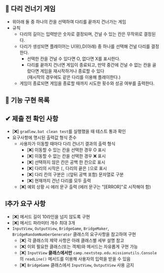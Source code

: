 ## 🚩 다리 건너기 게임
- 위아래 둘 중 하나의 칸을 선택하여 다리를 끝까지 건너가는 게임
- 규칙
  - 다리의 길이는 입력받은 숫자로 결정되며, 건널 수 있는 칸은 무작위로 결정된다.
  - 다리가 생성되면 플레이어는 U(위),D(아래) 중 하나를 선택해 건널 다리를 결정한다.
    - 선택한 칸을 건널 수 있다면 O, 없다면 X를 표시한다.
    - 다리를 끝까지 건너면 게임이 종료되고, 만약 중간에 건널 수 없는 칸을 골랐다면 게임을 재시작하거나 종료할 수 있다
      <br>(재시작의 경우에도 같은 다리를 이용해 플레이한다.)
  - 게임이 종료되면 게임을 종료할 때까지 시도한 횟수와 성공 여부를 출력한다.


## 📃 기능 구현 목록


## ✔ 제출 전 확인 사항
- [❌] ```gradlew.bat clean test```를 실행했을 때 테스트 통과 확인
- 요구사항에 명시된 출력값 형식 준수
  - 사용자가 이동할 때마다 다리 건너기 결과의 출력 형식
    - [❌] 이동할 수 있는 칸을 선택한 경우 O 표시
    - [❌] 이동할 수 없는 칸을 선택한 경우 ❌ 표시
    - [❌] 선택하지 않은 칸은 공백 한 칸으로 표시
    - [❌] 다리의 시작은 `[`, 다리의 끝은 `]`으로 표시
    - [❌] 다리 칸의 구분은 ` | `(앞뒤 공백 포함) 문자열로 구분
    - [❌] 현재까지 건넌 다리를 모두 출력
  - [❌] 예외 상황 시 에러 문구 출력 (에러 문구는 "[ERROR]"로 시작해야 함)

## ❕추가 요구 사항
- [❌] 메서드 길이 10라인을 넘지 않도록 구현
- [❌] 메서드 파라미터 개수 최대 3개
- `InputView`, `OutputView`, `BridgeGame`, `BridgeMaker`, `BridgeRandomNumberGenerator` 클래스의 요구사항을 참고하여 구현
  - [❌] 각 클래스의 제약 사항은 아래 클래스별 세부 설명 참고
  - [❌] 이외 필요한 클래스(또는 객체)와 메서드는 자유롭게 구현 가능
  - [❌] `InputView` **클래스에서만** `camp.nextstep.edu.missionutils.Console` 의 `readLine()` 메서드를 이용해 사용자의 입력을 받을 수 있음
  - [❌] `BridgeGame` 클래스에서 `InputView`, `OutputView` 사용 금지
